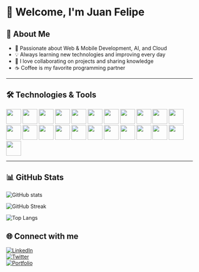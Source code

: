# 👋 Welcome, I'm Juan Felipe  

## 🚀 About Me
- 🌱 Passionate about Web & Mobile Development, AI, and Cloud  
- 💡 Always learning new technologies and improving every day  
- 🤝 I love collaborating on projects and sharing knowledge  
- ☕ Coffee is my favorite programming partner  

---

## 🛠️ Technologies & Tools
<p align="left">
  <!-- Web -->
  <img src="https://cdn.jsdelivr.net/gh/devicons/devicon/icons/html5/html5-original.svg" width="40"/>
  <img src="https://cdn.jsdelivr.net/gh/devicons/devicon/icons/css3/css3-original.svg" width="40"/>
  <img src="https://cdn.jsdelivr.net/gh/devicons/devicon/icons/javascript/javascript-original.svg" width="40"/>
  <img src="https://cdn.jsdelivr.net/gh/devicons/devicon/icons/typescript/typescript-original.svg" width="40"/>
  <img src="https://cdn.jsdelivr.net/gh/devicons/devicon/icons/react/react-original.svg" width="40"/>
  <img src="https://cdn.jsdelivr.net/gh/devicons/devicon/icons/vuejs/vuejs-original.svg" width="40"/>
  <img src="https://cdn.jsdelivr.net/gh/devicons/devicon/icons/nodejs/nodejs-original.svg" width="40"/>
  
  <!-- Mobile -->
  <img src="https://cdn.jsdelivr.net/gh/devicons/devicon/icons/dart/dart-original.svg" width="40"/>
  <img src="https://cdn.jsdelivr.net/gh/devicons/devicon/icons/flutter/flutter-original.svg" width="40"/>
  <img src="https://cdn.jsdelivr.net/gh/devicons/devicon/icons/swift/swift-original.svg" width="40"/>
  <img src="https://cdn.jsdelivr.net/gh/devicons/devicon/icons/kotlin/kotlin-original.svg" width="40"/>
  <img src="https://cdn.jsdelivr.net/gh/devicons/devicon/icons/java/java-original.svg" width="40"/>
  
  <!-- Backend & Cloud -->
  <img src="https://cdn.jsdelivr.net/gh/devicons/devicon/icons/python/python-original.svg" width="40"/>
  <img src="https://cdn.jsdelivr.net/gh/devicons/devicon/icons/docker/docker-original.svg" width="40"/>
  <img src="https://cdn.jsdelivr.net/gh/devicons/devicon/icons/amazonwebservices/amazonwebservices-original.svg" width="40"/>
  <img src="https://cdn.jsdelivr.net/gh/devicons/devicon/icons/mysql/mysql-original.svg" width="40"/>
  <img src="https://cdn.jsdelivr.net/gh/devicons/devicon/icons/postgresql/postgresql-original.svg" width="40"/>
  <img src="https://cdn.jsdelivr.net/gh/devicons/devicon/icons/mongodb/mongodb-original.svg" width="40"/>
  
  <!-- Tools -->
  <img src="https://cdn.jsdelivr.net/gh/devicons/devicon/icons/git/git-original.svg" width="40"/>
  <img src="https://cdn.jsdelivr.net/gh/devicons/devicon/icons/github/github-original.svg" width="40"/>
  <img src="https://cdn.jsdelivr.net/gh/devicons/devicon/icons/vscode/vscode-original.svg" width="40"/>
  <img src="https://cdn.jsdelivr.net/gh/devicons/devicon/icons/androidstudio/androidstudio-original.svg" width="40"/>
  <img src="https://cdn.jsdelivr.net/gh/devicons/devicon/icons/xcode/xcode-original.svg" width="40"/>
</p>

---

## 📊 GitHub Stats
![GitHub stats](https://github-readme-stats.vercel.app/api?username=juanfelipe162532&show_icons=true&theme=radical&cache_seconds=1)

![GitHub Streak](https://github-readme-streak-stats.herokuapp.com/?user=juanfelipe162532&theme=radical&cache_seconds=1)

![Top Langs](https://github-readme-stats.vercel.app/api/top-langs/?username=juanfelipe162532&layout=compact&theme=radical&cache_seconds=1)


## 🌐 Connect with me
[![LinkedIn](https://img.shields.io/badge/LinkedIn-blue?logo=linkedin&logoColor=white)](https://linkedin.com/in/juanfelipe)  
[![Twitter](https://img.shields.io/badge/Twitter-black?logo=twitter&logoColor=white)](https://twitter.com/juanfelipe)  
[![Portfolio](https://img.shields.io/badge/Portfolio-000?style=flat&logo=vercel&logoColor=white)](https://juanfelipe.dev)
